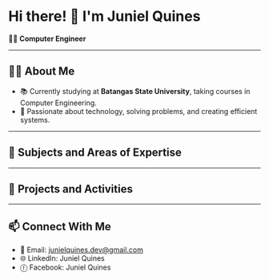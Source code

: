 # Hi there! 👋 I'm **Juniel Quines**  
👨‍💻 **Computer Engineer**

---

## 👩‍🎓 About Me  
- 📚 Currently studying at **Batangas State University**, taking courses in Computer Engineering.  
- 🚀 Passionate about technology, solving problems, and creating efficient systems.  

---

## 📘 Subjects and Areas of Expertise  

---

## 📂 Projects and Activities  

---

## 📫 Connect With Me  
- 📧 Email: junielquines.dev@gmail.com 
- 🌐 LinkedIn: Juniel Quines
- ⓕ  Facebook: Juniel Quines
     

